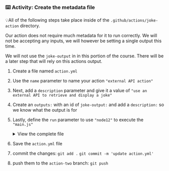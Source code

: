 ### :keyboard: Activity: Create the metadata file

💡All of the following steps take place inside of the `.github/actions/joke-action` directory.

Our action does not require much metadata for it to run correctly. We will not be accepting any inputs, we will however be setting a single output this time.

We will not use the `joke-output` in in this portion of the course. There will be a later step that will rely on this actions output.

1. Create a file named `action.yml`
2. Use the `name` parameter to name your action `"external API action"`
3. Next, add a `description` parameter and give it a value of `"use an external API to retrieve and display a joke"`
4. Create an `outputs:` with an id of `joke-output:` and add a `description:` so we know what the output is for
5. Lastly, define the `run` parameter to use `"node12"` to execute the `"main.js"`

   <details><summary>View the complete file</summary>

   ```yaml
   name: "external API action"

   description: "use an external API to retrieve and display a joke"

   outputs:
     joke-output:
       description: The resulting joke from the icanhazdadjokes API

   runs:
     using: "node12"
     main: "main.js"
   ```

   </details>

6. Save the `action.yml` file
7. commit the changes:
   `git add .`
   `git commit -m 'update action.yml'`
8. push them to the `action-two` branch:
   `git push`
